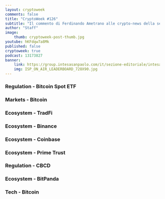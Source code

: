 ```yaml
---
layout: cryptoweek
comments: false
title: "CryptoWeek #126"
subtitle: "Il commento di Ferdinando Ametrano alle crypto-news della settimana" 
author: "Staff"
image:
    thumb: cryptoweek-post-thumb.jpg
youtube: hKFdqw7a8Mk
published: false
cryptoweek: true
podcast: 13173827
banner:
    link: https://group.intesasanpaolo.com/it/sezione-editoriale/intesa-sanpaolo-on-air?utm_campaign=GoldInstitute&utm_source=GoldInstitute&utm_medium=Banner_CPM&utm_content=DisplayAwareness&utm_term=GoldInstitute_Banner_CPM_GoldInstitute_
    img: ISP_ON_AIR_LEADERBOARD_728X90.jpg
---
```


### Regulation - Bitcoin Spot ETF

### Markets - Bitcoin

### Ecosystem - TradFi

### Ecosystem - Binance

### Ecosystem - Coinbase

### Ecosystem - Prime Trust

### Regulation - CBCD

### Ecosystem - BitPanda

### Tech - Bitcoin
